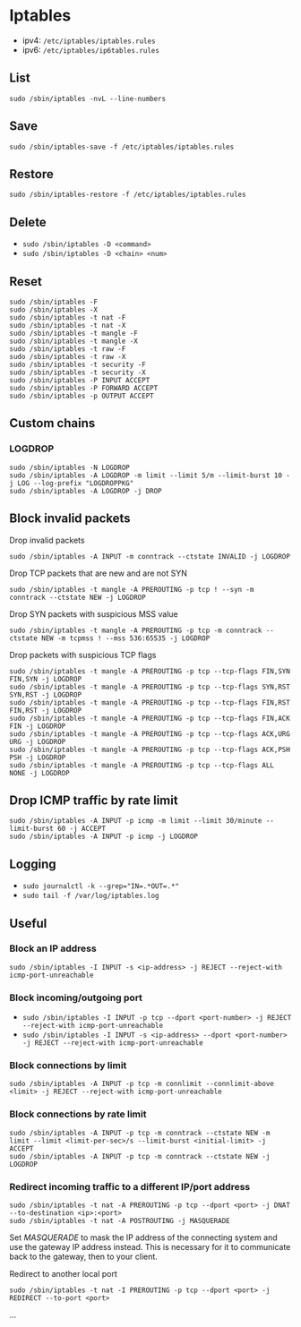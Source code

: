 # Iptables

- ipv4: `/etc/iptables/iptables.rules`
- ipv6: `/etc/iptables/ip6tables.rules`

## List

`sudo /sbin/iptables -nvL --line-numbers`

## Save

`sudo /sbin/iptables-save -f /etc/iptables/iptables.rules`

## Restore 

`sudo /sbin/iptables-restore -f /etc/iptables/iptables.rules`

## Delete

- `sudo /sbin/iptables -D <command>`
- `sudo /sbin/iptables -D <chain> <num>`

## Reset

```
sudo /sbin/iptables -F
sudo /sbin/iptables -X
sudo /sbin/iptables -t nat -F
sudo /sbin/iptables -t nat -X
sudo /sbin/iptables -t mangle -F
sudo /sbin/iptables -t mangle -X
sudo /sbin/iptables -t raw -F
sudo /sbin/iptables -t raw -X
sudo /sbin/iptables -t security -F
sudo /sbin/iptables -t security -X
sudo /sbin/iptables -P INPUT ACCEPT
sudo /sbin/iptables -P FORWARD ACCEPT
sudo /sbin/iptables -p OUTPUT ACCEPT
```

## Custom chains

### LOGDROP

```
sudo /sbin/iptables -N LOGDROP
sudo /sbin/iptables -A LOGDROP -m limit --limit 5/m --limit-burst 10 -j LOG --log-prefix "LOGDROPPKG"
sudo /sbin/iptables -A LOGDROP -j DROP
```

## Block invalid packets

Drop invalid packets

`sudo /sbin/iptables -A INPUT -m conntrack --ctstate INVALID -j LOGDROP`

Drop TCP packets that are new and are not SYN

`sudo /sbin/iptables -t mangle -A PREROUTING -p tcp ! --syn -m conntrack --ctstate NEW -j LOGDROP`

Drop SYN packets with suspicious MSS value

`sudo /sbin/iptables -t mangle -A PREROUTING -p tcp -m conntrack --ctstate NEW -m tcpmss ! --mss 536:65535 -j LOGDROP`

Drop packets with suspicious TCP flags

```
sudo /sbin/iptables -t mangle -A PREROUTING -p tcp --tcp-flags FIN,SYN FIN,SYN -j LOGDROP
sudo /sbin/iptables -t mangle -A PREROUTING -p tcp --tcp-flags SYN,RST SYN,RST -j LOGDROP
sudo /sbin/iptables -t mangle -A PREROUTING -p tcp --tcp-flags FIN,RST FIN,RST -j LOGDROP
sudo /sbin/iptables -t mangle -A PREROUTING -p tcp --tcp-flags FIN,ACK FIN -j LOGDROP
sudo /sbin/iptables -t mangle -A PREROUTING -p tcp --tcp-flags ACK,URG URG -j LOGDROP
sudo /sbin/iptables -t mangle -A PREROUTING -p tcp --tcp-flags ACK,PSH PSH -j LOGDROP
sudo /sbin/iptables -t mangle -A PREROUTING -p tcp --tcp-flags ALL NONE -j LOGDROP
```

## Drop ICMP traffic by rate limit

```
sudo /sbin/iptables -A INPUT -p icmp -m limit --limit 30/minute --limit-burst 60 -j ACCEPT
sudo /sbin/iptables -A INPUT -p icmp -j LOGDROP
```

## Logging

- `sudo journalctl -k --grep="IN=.*OUT=.*"`
- `sudo tail -f /var/log/iptables.log`

## Useful

### Block an IP address

`sudo /sbin/iptables -I INPUT -s <ip-address> -j REJECT --reject-with icmp-port-unreachable`

### Block incoming/outgoing port

- `sudo /sbin/iptables -I INPUT -p tcp --dport <port-number> -j REJECT --reject-with icmp-port-unreachable`
- `sudo /sbin/iptables -I INPUT -s <ip-address> --dport <port-number> -j REJECT --reject-with icmp-port-unreachable`

### Block connections by limit

`sudo /sbin/iptables -A INPUT -p tcp -m connlimit --connlimit-above <limit> -j REJECT --reject-with icmp-port-unreachable`

### Block connections by rate limit

```
sudo /sbin/iptables -A INPUT -p tcp -m conntrack --ctstate NEW -m limit --limit <limit-per-sec>/s --limit-burst <initial-limit> -j ACCEPT 
sudo /sbin/iptables -A INPUT -p tcp -m conntrack --ctstate NEW -j LOGDROP
```

### Redirect incoming traffic to a different IP/port address

```
sudo /sbin/iptables -t nat -A PREROUTING -p tcp --dport <port> -j DNAT --to-destination <ip>:<port>
sudo /sbin/iptables -t nat -A POSTROUTING -j MASQUERADE
```

Set *MASQUERADE* to mask the IP address of the connecting system and use the gateway IP address instead. This is necessary for it to communicate back to the gateway, then to your client.

Redirect to another local port

`sudo /sbin/iptables -t nat -I PREROUTING -p tcp --dport <port> -j REDIRECT --to-port <port>`

...
